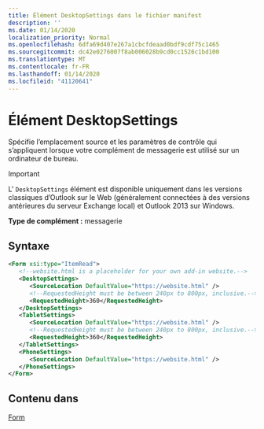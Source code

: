 ```yaml
---
title: Élément DesktopSettings dans le fichier manifest
description: ''
ms.date: 01/14/2020
localization_priority: Normal
ms.openlocfilehash: 6dfa69d407e267a1cbcfdeaad0bdf9cdf75c1465
ms.sourcegitcommit: dc42e0276007f8ab006028b9cd0cc1526c1bd100
ms.translationtype: MT
ms.contentlocale: fr-FR
ms.lasthandoff: 01/14/2020
ms.locfileid: "41120641"
---
```

# <a name="desktopsettings-element"></a>Élément DesktopSettings

Spécifie l’emplacement source et les paramètres de contrôle qui s’appliquent lorsque votre complément de messagerie est utilisé sur un ordinateur de bureau.

> [!IMPORTANT]
> L' `DesktopSettings` élément est disponible uniquement dans les versions classiques d’Outlook sur le Web (généralement connectées à des versions antérieures du serveur Exchange local) et Outlook 2013 sur Windows.

**Type de complément :** messagerie

## <a name="syntax"></a>Syntaxe

```XML
<Form xsi:type="ItemRead">
   <!--website.html is a placeholder for your own add-in website.-->
   <DesktopSettings>
      <SourceLocation DefaultValue="https://website.html" />
      <!--RequestedHeight must be between 240px to 800px, inclusive.-->
      <RequestedHeight>360</RequestedHeight>
   </DesktopSettings>
   <TabletSettings>
      <SourceLocation DefaultValue="https://website.html" />
      <!--RequestedHeight must be between 240px to 800px, inclusive.-->
      <RequestedHeight>360</RequestedHeight>
   </TabletSettings>
   <PhoneSettings>
      <SourceLocation DefaultValue="https://website.html" />
   </PhoneSettings>
</Form>
```

## <a name="contained-in"></a>Contenu dans

[Form](form.md)
